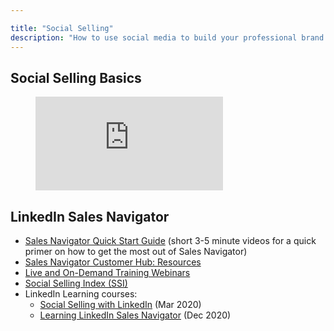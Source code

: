 ```yaml
---

title: "Social Selling"
description: "How to use social media to build your professional brand and grow your business"
---
```








## Social Selling Basics

<figure class="video_container">
  <iframe src="https://www.youtube.com/embed/Ir7od3stk70" frameborder="0" allowfullscreen="true"> </iframe>
</figure>

## LinkedIn Sales Navigator

- [Sales Navigator Quick Start Guide](https://business.linkedin.com/sales-solutions/sales-navigator-customer-hub/quick-start-guide) (short 3-5 minute videos for a quick primer on how to get the most out of Sales Navigator)
- [Sales Navigator Customer Hub: Resources](https://business.linkedin.com/sales-solutions/sales-navigator-customer-hub/resources)
- [Live and On-Demand Training Webinars](https://training.sales.linkedin.com/series/webinars)
- [Social Selling Index (SSI)](https://business.linkedin.com/sales-solutions/social-selling/the-social-selling-index-ssi)
- LinkedIn Learning courses:
    - [Social Selling with LinkedIn](https://www.linkedin.com/learning/social-selling-with-linkedin-4/social-selling-with-linkedin?u=2255073) (Mar 2020)
    - [Learning LinkedIn Sales Navigator](https://www.linkedin.com/learning/learning-linkedin-sales-navigator/welcome-to-sales-navigator?u=2255073) (Dec 2020)
